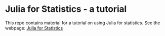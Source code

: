 # Julia for Statistics - a tutorial

This repo contains material for a tutorial on using Julia for statistics. 
See the webpage: [Julia for Statistics]()